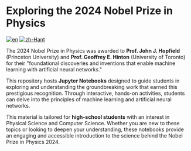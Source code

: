 # Exploring the 2024 Nobel Prize in Physics
[![en](https://img.shields.io/badge/lang-en-red.svg)](README.md)
[![zh-Hant](https://img.shields.io/badge/lang-zh--Hant-lightgray.svg)](README.zh-Hant.md)

The 2024 Nobel Prize in Physics was awarded to
**Prof. John J. Hopfield** (Princeton University) and
**Prof. Geoffrey E. Hinton** (University of Toronto)
for their "foundational discoveries and inventions that enable
machine learning with artificial neural networks."

This repository hosts **Jupyter Notebooks** designed to guide students
in exploring and understanding the groundbreaking work that earned
this prestigious recognition.
Through interactive, hands-on activities, students can delve into the
principles of machine learning and artificial neural networks.

This material is tailored for **high-school students** with an
interest in
Physical Science and
Computer Science.
Whether you are new to these topics or looking to deepen your
understanding, these notebooks provide an engaging and accessible
introduction to the science behind the Nobel Prize in Physics 2024.
